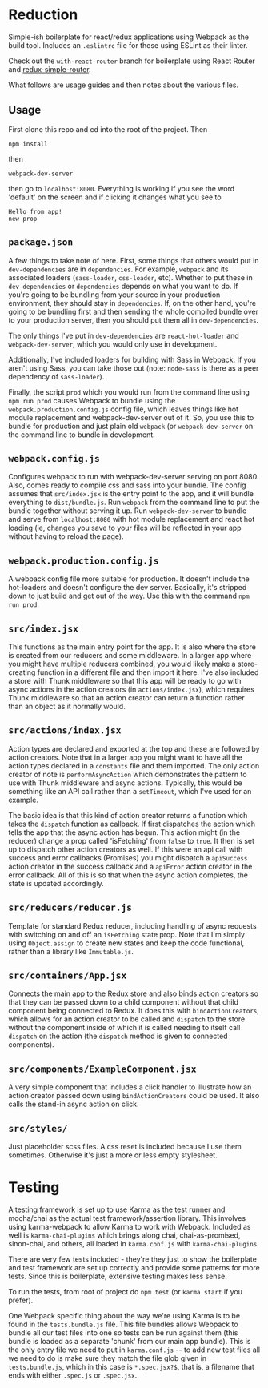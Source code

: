 # Reduction 

Simple-ish boilerplate for react/redux applications using Webpack as the build
tool. Includes an `.eslintrc` file for those using ESLint as their linter.

Check out the `with-react-router` branch for boilerplate using React Router and
[redux-simple-router](https://github.com/rackt/redux-simple-router). 

What follows are usage guides and then notes about the various files. 

## Usage 

First clone this repo and cd into the root of the project. Then 
```
npm install
```
then 
```
webpack-dev-server
```
then go to `localhost:8080`. Everything is working if you see the word 'default' on
the screen and if clicking it changes what you see to 
```
Hello from app!
new prop
```

## `package.json`

A few things to take note of here. First, some things that others would put in
`dev-dependencies` are in `dependencies`. For example, `webpack` and its associated
loaders (`sass-loader`, `css-loader`, etc). Whether to put these in
`dev-dependencies` or `dependencies` depends on what you want to do. If you're
going to be bundling from your source in your production environment, they should
stay in `dependencies`. If, on the other hand, you're going to be bundling first
and then sending the whole compiled bundle over to your production server, then you
should put them all in `dev-dependencies`. 

The only things I've put in `dev-dependencies` are `react-hot-loader` and
`webpack-dev-server`, which you would only use in development. 

Additionally, I've included loaders for building with Sass in Webpack. If you
aren't using Sass, you can take those out (note: `node-sass` is there as a peer
dependency of `sass-loader`). 

Finally, the script `prod` which you would run from the command line using `npm run
prod` causes Webpack to bundle using the `webpack.production.config.js` config
file, which leaves things like hot module replacement and webpack-dev-server out of
it. So, you use this to bundle for production and just plain old `webpack` (or
`webpack-dev-server` on the command line to bundle in development. 

## `webpack.config.js` 

Configures webpack to run with webpack-dev-server serving on port 8080. Also, comes
ready to compile css and sass into your bundle. The config assumes that
`src/index.jsx` is the entry point to the app, and it will bundle everything to
`dist/bundle.js`. Run `webpack` from the command line to put the bundle together
without serving it up. Run `webpack-dev-server` to bundle and serve from
`localhost:8080` with hot module replacement and react hot loading (ie, changes you
save to your files will be reflected in your app without having to reload the
page). 

## `webpack.production.config.js` 

A webpack config file more suitable for production. It doesn't include the
hot-loaders and doesn't configure the dev server. Basically, it's stripped down to
just build and get out of the way. Use this with the command `npm run prod`. 

## `src/index.jsx`

This functions as the main entry point for the app. It is also where the store is
created from our reducers and some middleware. In a larger app where you might have
multiple reducers combined, you would likely make a store-creating function in a
different file and then import it here. I've also included a store with Thunk
middleware so that this app will be ready to go with async actions in the action
creators (in `actions/index.jsx`), which requires Thunk middleware so that an
action creator can return a function rather than an object as it normally would.

## `src/actions/index.jsx`

Action types are declared and exported at the top and these are followed by action
creators. Note that in a larger app you might want to have all the action types
declared in a `constants` file and them imported. The only action creator of note is `performAsyncAction` which
demonstrates the pattern to use with Thunk middleware and async actions. Typically,
this would be something like an API call rather than a `setTimeout`, which I've
used for an example. 

The basic idea is that this kind of action creator returns a function which takes
the `dispatch` function as callback. If first dispatches the action which tells the
app that the async action has begun. This action might (in the reducer) change a
prop called 'isFetching' from `false` to `true`. It then is set up to dispatch
other action creators as well. If this were an api call with success and error
callbacks (Promises) you might dispatch a `apiSuccess` action creator in the
success callback and a `apiError` action creator in the error callback. All of this
is so that when the async action completes, the state is updated accordingly. 

## `src/reducers/reducer.js` 

Template for standard Redux reducer, including handling of async requests with
switching on and off an `isFetching` state prop. Note that I'm simply using
`Object.assign` to create new states and keep the code functional, rather than a
library like `Immutable.js`. 

## `src/containers/App.jsx`

Connects the main app to the Redux store and also binds action creators so that
they can be passed down to a child component without that child component being
connected to Redux. It does this with `bindActionCreators`, which allows for an
action creator to be called and `dispatch` to the store without the component
inside of which it is called needing to itself call `dispatch` on the action (the
`dispatch` method is given to connected components). 

## `src/components/ExampleComponent.jsx` 

A very simple component that includes a click handler to illustrate how an action
creator passed down using `bindActionCreators` could be used. It also calls the
stand-in async action on click.  

## `src/styles/`

Just placeholder scss files. A css reset is included because I use them sometimes. Otherwise it's just a more or
less empty stylesheet.

# Testing 

A testing framework is set up to use Karma as the test runner and mocha/chai as the
actual test framework/assertion library. This involves using karma-webpack to allow
Karma to work with Webpack. Included as well is `karma-chai-plugins` which brings
along chai, chai-as-promised, sinon-chai, and others, all loaded in `karma.conf.js`
with `karma-chai-plugins`. 

There are very few tests included - they're they just to show the boilerplate and
test framework are set up correctly and provide some patterns for more tests. Since
this is boilerplate, extensive testing makes less sense. 

To run the tests, from root of project do `npm test` (or `karma start` if you
prefer). 

One Webpack specific thing about the way we're using Karma is to be found in the
`tests.bundle.js` file. This file bundles allows Webpack to bundle all our test
files into one so tests can be run against them (this bundle is loaded as a
separate 'chunk' from our main app bundle). This is the only entry file we need to
put in `karma.conf.js` -- to add new test files all we need to do is make sure they
match the file glob given in `tests.bundle.js`, which in this case is
`*.spec.jsx?$`, that is, a filename that ends with either `.spec.js` or
`.spec.jsx`. 


